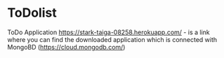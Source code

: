 # ToDolist
ToDo Application 
https://stark-taiga-08258.herokuapp.com/ - is a link where you can find the downloaded application which is connected with MongoBD (https://cloud.mongodb.com/)
